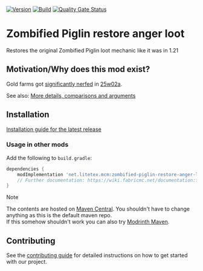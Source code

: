 <!-- modrinth_exclude.start -->

[![Version](https://img.shields.io/modrinth/v/gMmsTToZ)](https://modrinth.com/mod/zombified-piglin-restore-anger-loot)
[![Build](https://img.shields.io/github/actions/workflow/status/litetex-oss/mcm-zombified-piglin-restore-anger-loot/check-build.yml?branch=dev)](https://github.com/litetex-oss/mcm-zombified-piglin-restore-anger-loot/actions/workflows/check-build.yml?query=branch%3Adev)
[![Quality Gate Status](https://sonarcloud.io/api/project_badges/measure?project=litetex-oss_mcm-zombified-piglin-restore-anger-loot&metric=alert_status)](https://sonarcloud.io/dashboard?id=litetex-oss_mcm-zombified-piglin-restore-anger-loot)

# Zombified Piglin restore anger loot

<!-- modrinth_exclude.end -->

Restores the original Zombified Piglin loot mechanic like it was in 1.21

## Motivation/Why does this mod exist?

Gold farms got [significantly nerfed](https://bugs.mojang.com/browse/MC-56653) in [25w02a](https://minecraft.wiki/w/Java_Edition_25w02a).

See also: [More details, comparisons and arguments](https://github.com/litetex-oss/mcm-zombified-piglin-restore-anger-loot/blob/dev/MOTIVATION.md)

<!-- modrinth_exclude.start -->

## Installation
[Installation guide for the latest release](https://github.com/litetex-oss/mcm-zombified-piglin-restore-anger-loot/releases/latest#Installation)

### Usage in other mods

Add the following to ``build.gradle``:
```groovy
dependencies {
    modImplementation 'net.litetex.mcm:zombified-piglin-restore-anger-loot:<version>'
    // Further documentation: https://wiki.fabricmc.net/documentation:fabric_loom
}
```

> [!NOTE]
> The contents are hosted on [Maven Central](https://repo.maven.apache.org/maven2/net/litetex/mcm/). You shouldn't have to change anything as this is the default maven repo.<br/>
> If this somehow shouldn't work you can also try [Modrinth Maven](https://support.modrinth.com/en/articles/8801191-modrinth-maven).

## Contributing
See the [contributing guide](./CONTRIBUTING.md) for detailed instructions on how to get started with our project.

<!-- modrinth_exclude.end -->
